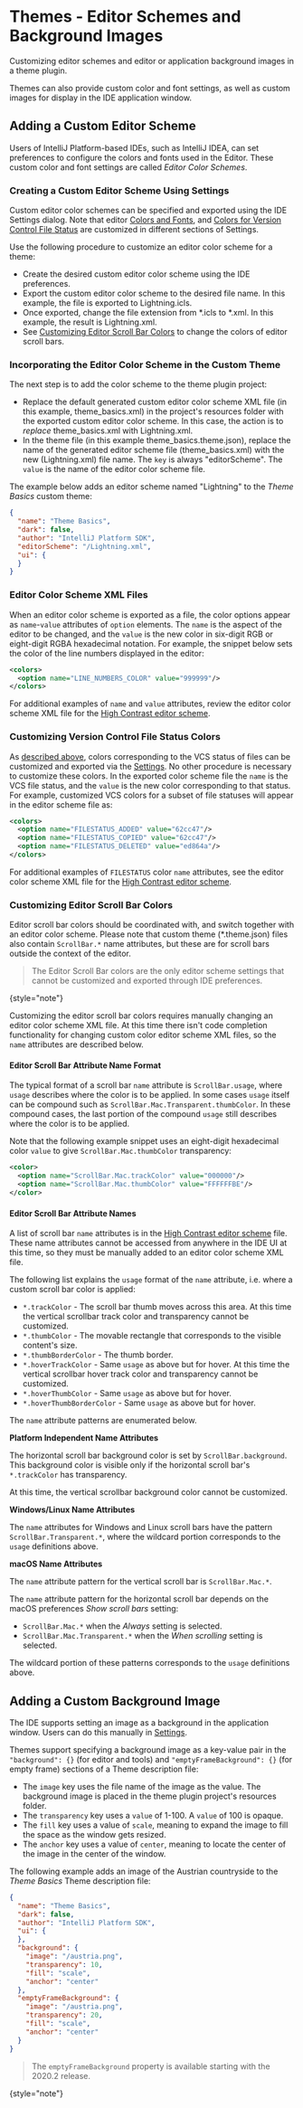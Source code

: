 <!-- Copyright 2000-2024 JetBrains s.r.o. and contributors. Use of this source code is governed by the Apache 2.0 license. -->

# Themes - Editor Schemes and Background Images

<link-summary>Customizing editor schemes and editor or application background images in a theme plugin.</link-summary>

Themes can also provide custom color and font settings, as well as custom images for display in the IDE application window.

<include from="developing_themes.md" element-id="themeSamplePlugin"/>

## Adding a Custom Editor Scheme

Users of IntelliJ Platform-based IDEs, such as IntelliJ IDEA, can set preferences to configure the colors and fonts used in the Editor.
These custom color and font settings are called _Editor Color Schemes_.

### Creating a Custom Editor Scheme Using Settings

Custom editor color schemes can be specified and exported using the IDE <ui-path>Settings</ui-path> dialog.
Note that editor [Colors and Fonts](https://www.jetbrains.com/help/idea/configuring-colors-and-fonts.html), and [Colors for Version Control File Status](https://www.jetbrains.com/help/idea/file-status-highlights.html) are customized in different sections of <ui-path>Settings</ui-path>.

Use the following procedure to customize an editor color scheme for a theme:
* Create the desired custom editor color scheme using the IDE preferences.
* Export the custom editor color scheme to the desired file name.
  In this example, the file is exported to <path>Lightning.icls</path>.
* Once exported, change the file extension from <path>\*.icls</path> to <path>\*.xml</path>.
  In this example, the result is <path>Lightning.xml</path>.
* See [Customizing Editor Scroll Bar Colors](#customizing-editor-scroll-bar-colors) to change the colors of editor scroll bars.

### Incorporating the Editor Color Scheme in the Custom Theme

The next step is to add the color scheme to the theme plugin project:
* Replace the default generated custom editor color scheme XML file (in this example, <path>theme_basics.xml</path>) in the project's <path>resources</path> folder with the exported custom editor color scheme.
  In this case, the action is to _replace_ <path>theme_basics.xml</path> with <path>Lightning.xml</path>.
* In the theme file (in this example <path>theme_basics.theme.json</path>), replace the name of the generated editor scheme file (<path>theme_basics.xml</path>) with the new (<path>Lightning.xml</path>) file name.
  The `key` is always "editorScheme".
  The `value` is the name of the editor color scheme file.

The example below adds an editor scheme named "Lightning" to the _Theme Basics_ custom theme:

```json
{
  "name": "Theme Basics",
  "dark": false,
  "author": "IntelliJ Platform SDK",
  "editorScheme": "/Lightning.xml",
  "ui": {
  }
}
```

### Editor Color Scheme XML Files

When an editor color scheme is exported as a file, the color options appear as `name`-`value` attributes of `option` elements.
The `name` is the aspect of the editor to be changed, and the `value` is the new color in six-digit RGB or eight-digit RGBA hexadecimal notation.
For example, the snippet below sets the color of the line numbers displayed in the editor:

```xml
<colors>
  <option name="LINE_NUMBERS_COLOR" value="999999"/>
</colors>
```

For additional examples of `name` and `value` attributes, review the editor color scheme XML file for the [High Contrast editor scheme](%gh-ic%/platform/platform-resources/src/themes/highContrastScheme.xml).

### Customizing Version Control File Status Colors

As [described above](#creating-a-custom-editor-scheme-using-settings), colors corresponding to the VCS status of files can be customized and exported via the [Settings](https://www.jetbrains.com/help/idea/file-status-highlights.html).
No other procedure is necessary to customize these colors.
In the exported color scheme file the `name` is the VCS file status, and the `value` is the new color corresponding to that status.
For example, customized VCS colors for a subset of file statuses will appear in the editor scheme file as:

```xml
<colors>
  <option name="FILESTATUS_ADDED" value="62cc47"/>
  <option name="FILESTATUS_COPIED" value="62cc47"/>
  <option name="FILESTATUS_DELETED" value="ed864a"/>
</colors>

```

For additional examples of `FILESTATUS` color `name` attributes, see the editor color scheme XML file for the [High Contrast editor scheme](%gh-ic%/platform/platform-resources/src/themes/highContrastScheme.xml).

### Customizing Editor Scroll Bar Colors

Editor scroll bar colors should be coordinated with, and switch together with an editor color scheme.
Please note that custom theme (<path>*.theme.json</path>) files also contain `ScrollBar.*` name attributes, but these are for scroll bars outside the context of the editor.

> The Editor Scroll Bar colors are the only editor scheme settings that cannot be customized and exported through IDE preferences.
>
{style="note"}

Customizing the editor scroll bar colors requires manually changing an editor color scheme XML file.
At this time there isn't code completion functionality for changing custom color editor scheme XML files, so the `name` attributes are described below.

#### Editor Scroll Bar Attribute Name Format

The typical format of a scroll bar `name` attribute is `ScrollBar.usage`, where `usage` describes where the color is to be applied.
In some cases `usage` itself can be compound such as `ScrollBar.Mac.Transparent.thumbColor`.
In these compound cases, the last portion of the compound `usage` still describes where the color is to be applied.

Note that the following example snippet uses an eight-digit hexadecimal color `value` to give `ScrollBar.Mac.thumbColor` transparency:

```xml
<color>
  <option name="ScrollBar.Mac.trackColor" value="000000"/>
  <option name="ScrollBar.Mac.thumbColor" value="FFFFFFBE"/>
</color>
```

#### Editor Scroll Bar Attribute Names

A list of scroll bar `name` attributes is in the [High Contrast editor scheme](%gh-ic%/platform/platform-resources/src/themes/highContrastScheme.xml) file.
These name attributes cannot be accessed from anywhere in the IDE UI at this time, so they must be manually added to an editor color scheme XML file.

The following list explains the `usage` format of the `name` attribute, i.e. where a custom scroll bar color is applied:
* `*.trackColor` - The scroll bar thumb moves across this area.
  At this time the vertical scrollbar track color and transparency cannot be customized.
* `*.thumbColor` - The movable rectangle that corresponds to the visible content's size.
* `*.thumbBorderColor` - The thumb border.
* `*.hoverTrackColor` - Same `usage` as above but for hover.
  At this time the vertical scrollbar hover track color and transparency cannot be customized.
* `*.hoverThumbColor` - Same `usage` as above but for hover.
* `*.hoverThumbBorderColor` - Same `usage` as above but for hover.

The `name` attribute patterns are enumerated below.

**Platform Independent Name Attributes**

The horizontal scroll bar background color is set by `ScrollBar.background`.
This background color is visible only if the horizontal scroll bar's `*.trackColor` has transparency.

At this time, the vertical scrollbar background color cannot be customized.

**Windows/Linux Name Attributes**

The `name` attributes for Windows and Linux scroll bars have the pattern `ScrollBar.Transparent.*`, where the wildcard portion corresponds to the `usage` definitions above.

**macOS Name Attributes**

The `name` attribute pattern for the vertical scroll bar is `ScrollBar.Mac.*`.

The `name` attribute pattern for the horizontal scroll bar depends on the macOS preferences _Show scroll bars_ setting:
* `ScrollBar.Mac.*` when the _Always_ setting is selected.
* `ScrollBar.Mac.Transparent.*` when the _When scrolling_ setting is selected.

The wildcard portion of these patterns corresponds to the `usage` definitions above.

## Adding a Custom Background Image

The IDE supports setting an image as a background in the application window.
Users can do this manually in [Settings](https://www.jetbrains.com/help/idea/setting-background-image.html).

Themes support specifying a background image as a key-value pair in the `"background": {}` (for editor and tools) and `"emptyFrameBackground": {}` (for empty frame) sections of a Theme description file:
* The `image` key uses the file name of the image as the value.
The background image is placed in the theme plugin project's <path>resources</path> folder.
* The `transparency` key uses a `value` of 1-100.
A `value` of 100 is opaque.
* The `fill` key uses a value of `scale`, meaning to expand the image to fill the space as the window gets resized.
* The `anchor` key uses a value of `center`, meaning to locate the center of the image in the center of the window.

The following example adds an image of the Austrian countryside to the _Theme Basics_ Theme description file:

```json
{
  "name": "Theme Basics",
  "dark": false,
  "author": "IntelliJ Platform SDK",
  "ui": {
  },
  "background": {
    "image": "/austria.png",
    "transparency": 10,
    "fill": "scale",
    "anchor": "center"
  },
  "emptyFrameBackground": {
    "image": "/austria.png",
    "transparency": 20,
    "fill": "scale",
    "anchor": "center"
  }
}
```

> The `emptyFrameBackground` property is available starting with the 2020.2 release.
>
{style="note"}
